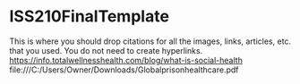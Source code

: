 # ISS210FinalTemplate
This is where you should drop citations for all the images, links, articles, etc. that you used. You do not need to create hyperlinks.
https://info.totalwellnesshealth.com/blog/what-is-social-health
file:///C:/Users/Owner/Downloads/Globalprisonhealthcare.pdf
